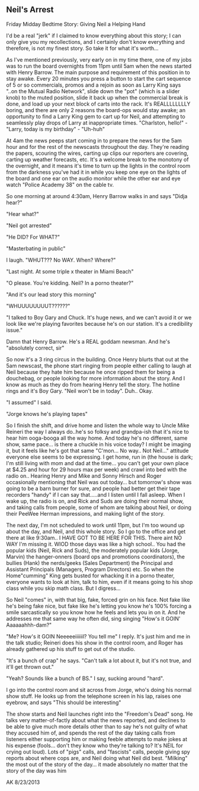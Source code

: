 ## Neil's Arrest

Friday Midday Bedtime Story: Giving Neil a Helping Hand

I'd be a real "jerk" if I claimed to know everything about this story; I can only give you my recollections, and I certainly don't know everything and therefore, is not my finest story. So take it for what it's worth…

As I've mentioned previously, very early on in my time there, one of my jobs was to run the board overnights from 11pm until 5am when the news started with Henry Barrow. The main purpose and requirement of this position in to stay awake. Every 20 minutes you press a button to start the cart sequence of 5 or so commercials, promos and a rejoin as soon as Larry King says "..on the Mutual Radio Network", slide down the "pot" (which is a slider knob) to the muted position, slide it back up when the commercial break is done, and load up your next block of carts into the rack. It's REALLLLLLLLY boring, and there are only 2 reasons the board-ops would stay awake; an opportunity to find a Larry King gem to cart up for Neil, and attempting to seamlessly play drops of Larry at inappropriate times. "Charlston, hello!" - "Larry, today is my birthday" - "Uh-huh"

At 4am the news peeps start coming in to prepare the news for the 5am hour and for the rest of the newscasts throughout the day. They're reading the papers, scouring the wires, carting up clips our reporters are covering, carting up weather forecasts, etc. It's a welcome break to the monotony of the overnight, and it means it's time to turn up the lights in the control room from the darkness you've had it in while you keep one eye on the lights of the board and one ear on the audio monitor while the other ear and eye watch "Police Academy 38" on the cable tv.

So one morning at around 4:30am, Henry Barrow walks in and says "Didja hear?"

"Hear what?"

"Neil got arrested"

"He DID? For WHAT?"

"Masterbating in public"

I laugh. "WHUT??? No WAY. When? Where?"

"Last night. At some triple x theater in Miami Beach"

"O please. You're kidding. Neil? In a porno theater?"

"And it's our lead story this morning"

"WHUUUUUUUUT??????"

"I talked to Boy Gary and Chuck. It's huge news, and we can't avoid it or we look like we're playing favorites because he's on our station. It's a credibility issue."

Damn that Henry Barrow. He's a REAL goddam newsman. And he's "absolutely correct, sir"

So now it's a 3 ring circus in the building. Once Henry blurts that out at the 5am newscast, the phone start ringing from people either calling to laugh at Neil because they hate him because he once ripped them for being a douchebag, or people looking for more information about the story. And I know as much as they do from hearing Henry tell the story. The hotline rings and it's Boy Gary. "Neil won't be in today". Duh.. Okay.

"I assumed" I said.

"Jorge knows he's playing tapes"

So I finish the shift, and drive home and listen the whole way to Uncle Mike Reineri the way I always do..he's so folksy and grandpa-ish that it's nice to hear him ooga-booga all the way home. And today he's no different, same show, same pace… is there a chuckle in his voice today? I might be imaging it, but it feels like he's got that same "C'mon… No way.. Not Neil…" attitude everyone else seems to be expressing. I get home, run in (the house is dark; I'm still living with mom and dad at the time… you can't get your own place at $4.25 and hour for 29 hours max per week) and crawl into bed with the radio on.. Hearing Henry and Mike and Sonny Hirsch and Roger occasionally mentioning that Neil was out today… but tomorrow's show was going to be a barn burner for sure, and people had better get their tape recorders "handy" if I can say that..…and I listen until I fall asleep. When I wake up, the radio is on, and Rick and Suds are doing their normal show, and taking calls from people, some of whom are talking about Neil, or doing their PeeWee Herman impressions, and making light of the story.

The next day, I'm not scheduled to work until 11pm, but I'm too wound up about the day, and Neil, and this whole story. So I go to the office and get there at like 9:30am.. I HAVE GOT TO BE HERE FOR THIS. There aint NO WAY I'm missing it. WIOD those days was like a high school.. You had the popular kids (Neil, Rick and Suds), the moderately popular kids (Jorge, Marvin) the hanger-onners (board ops and promotions coordinators), the bullies (Hank) the nerds/geeks (Sales Department) the Principal and Assistant Principals (Managers, Program Directors) etc. So when the Home"cumming" King gets busted for whacking it in a porno theater, everyone wants to look at him, talk to him, even if it means going to his shop class while you skip math class. But I digress…

So Neil "comes" in, with that big, fake, forced grin on his face. Not fake like he's being fake nice, but fake like he's letting you know he's 100% forcing a smile sarcastically so you know how he feels and lets you in on it. And he addresses me that same way he often did, sing singing "How's it GOIN' Aaaaaahhh-dam?"

"Me? How's it GOIN Neeeeeiiiiiil? You tell me" I reply. It's just him and me in the talk studio; Reineri does his show in the control room, and Roger has already gathered up his stuff to get out of the studio.

"It's a bunch of crap" he says. "Can't talk a lot about it, but it's not true, and it'll get thrown out."

"Yeah? Sounds like a bunch of BS." I say, sucking around "hard".

I go into the control room and sit across from Jorge, who's doing his normal show stuff. He looks up from the telephone screen in his lap, raises one eyebrow, and says "This should be interesting"

The show starts and Neil launches right into the "Freedom's Dead" song. He talks very matter-of-factly about what the news reported, and declines to be able to give much more details other than to say he's not guilty of what they accused him of, and spends the rest of the day taking calls from listeners either supporting him or making feeble attempts to make jokes at his expense (fools… don't they know who they're talking to? It's NEIL for crying out loud). Lots of "pigs" calls, and "fascists" calls, people giving spy reports about where cops are, and Neil doing what Neil did best. "Milking" the most out of the story of the day… it made absolutely no matter that the story of the day was him

AK 8/23/2013
